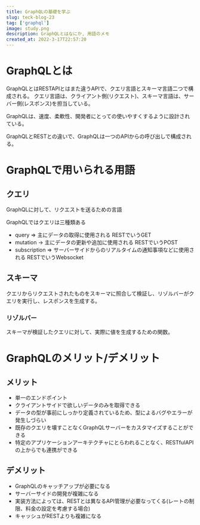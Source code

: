 ```yaml
---
title: GraphQLの基礎を学ぶ
slug: teck-blog-23
tag: ['graphql']
image: study.png
description: GraphQLとはなにか, 用語のメモ
created_at: 2022-3-17T22:57:20
---
```


# GraphQLとは

GraphQLとはRESTAPIとはまた違うAPIで、クエリ言語とスキーマ言語二つで構成される。
クエリ言語は、クライアント側(リクエスト)、スキーマ言語は、サーバー側(レスポンス)を担当している。

GraphQLは、速度、柔軟性、開発者にとっての使いやすくするように設計されている。

GraphQLとRESTとの違いで、GraphQLは一つのAPIからの呼び出しで構成される。

# GraphQLで用いられる用語

## クエリ

GraphQLに対して、リクエストを送るための言語

GraphQLではクエリは三種類ある

- query => 主にデータの取得に使用される RESTでいうGET
- mutation -> 主にデータの更新や追加に使用される RESTでいうPOST
- subscription => サーバーサイドからのリアルタイムの通知事項などに使用される RESTでいうWebsocket

## スキーマ

クエリからリクエストされたものをスキーマに照合して検証し、リゾルバーがクエリを実行し、レスポンスを生成する。

### リゾルバー

スキーマが検証したクエリに対して、実際に値を生成するための関数。

# GraphQLのメリット/デメリット

## メリット

- 単一のエンドポイント
- クライアントサイドで欲しいデータのみを取得できる
- データの型が事前にしっかり定義されているため、型によるバグやエラーが発生しづらい
- 既存のクエリを壊すことなくGraphQLサーバーをカスタマイズすることができる
- 特定のアプリケーションアーキテクチャにとらわれることなく、RESTfulAPIの上からでも連携ができる

## デメリット

- GraphQLのキャッチアップが必要になる
- サーバーサイドの開発が複雑になる
- 実装方法によっては、RESTとは異なるAPI管理が必要なってくる(レートの制限、料金の設定を考慮する場合)
- キャッシュがRESTよりも複雑になる
